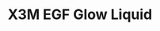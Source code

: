 ---
title: X3M EGF Glow Liquid
description: >-
  En toner som reducerar hyperpigmenteringar och ger lyster till en glåmig hud.
  Förutom en hög andel fuktgivande lågmolekylär hyaluronsyra innehåller den även
  ingredienser som jämnar ut hudtonen och hämmar uppkomsten av nya
  pigmenteringar. Peptider stimulerar kollagenproduktionen för en fastare hud.
  Klappas försiktigt in på torr hud efter rengöring.
image: /images/produkter/image13.jpg
shop_link: 'https://www.beauty-bar.se/partner/pipers-hudvard/?add-to-cart=1605'
info_link: 'https://www.beauty-bar.se/produkt/x3megf-glow-liquid-100ml/'
pris: '295:-'
category: Toner
---